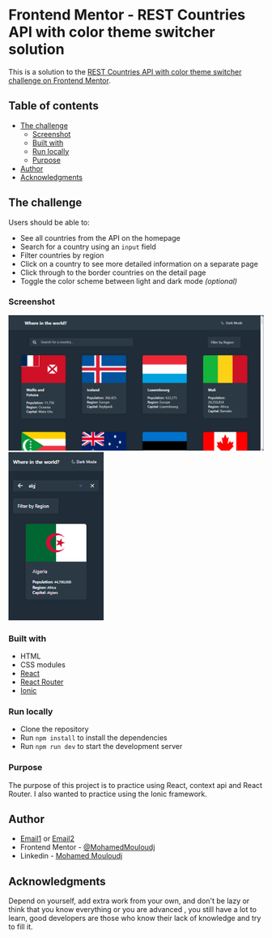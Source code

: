# Frontend Mentor - REST Countries API with color theme switcher solution

This is a solution to the [REST Countries API with color theme switcher challenge on Frontend Mentor](https://www.frontendmentor.io/challenges/rest-countries-api-with-color-theme-switcher-5cacc469fec04111f7b848ca).

## Table of contents

- [The challenge](#the-challenge)
  - [Screenshot](#screenshot)
  - [Built with](#built-with)
  - [Run locally](#run-locally)
  - [Purpose](#Purpose)
- [Author](#author)
- [Acknowledgments](#acknowledgments)

## The challenge

Users should be able to:

- See all countries from the API on the homepage
- Search for a country using an `input` field
- Filter countries by region
- Click on a country to see more detailed information on a separate page
- Click through to the border countries on the detail page
- Toggle the color scheme between light and dark mode _(optional)_

### Screenshot

![Desktop-dark](./screen-shots/desktop-dark.png)
![Mobile-dark](./screen-shots/mobile-dark.png)

### Built with

- HTML
- CSS modules
- [React](https://reactjs.org/)
- [React Router](https://reactrouter.com/)
- [Ionic](https://ionicframework.com/)

### Run locally

- Clone the repository
- Run `npm install` to install the dependencies
- Run `npm run dev` to start the development server

### Purpose

The purpose of this project is to practice using React, context api and React Router. I also wanted to practice using the Ionic framework.

## Author

- [Email1](mailto:mouloudj.mohamed.04@gmail.com) or [Email2](mailto:mouloudy656565@gmail.com)
- Frontend Mentor - [@MohamedMouloudj](https://www.frontendmentor.io/profile/MohamedMouloudj)
- Linkedin - [Mohamed Mouloudj](https://www.linkedin.com/in/mohamed-mouloudj-547020247/)

## Acknowledgments

Depend on yourself, add extra work from your own, and don't be lazy or think that you know everything or you are advanced , you still have a lot to learn, good developers are those who know their lack of knowledge and try to fill it.

```

```
